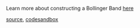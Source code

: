 Learn more about constructing a Bollinger Band [here](http://stockcharts.com/school/doku.php?id=chart_school:technical_indicators:bollinger_bands)

[source](https://github.com/backenddevplus/react-stockcharts/blob/master/docs/lib/charts/CandleStickChartWithBollingerBandOverlay.js), [codesandbox](https://codesandbox.io/s/github/backenddevplus/react-stockcharts-examples2/tree/master/examples/CandleStickChartWithBollingerBandOverlay)
